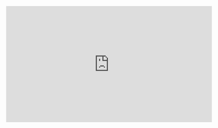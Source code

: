 <iframe width="560" height="315" src="https://www.youtube.com/embed/aM5AQgqb22Y" title="YouTube video player" frameborder="0" allow="accelerometer; autoplay; clipboard-write; encrypted-media; gyroscope; picture-in-picture" allowfullscreen></iframe>